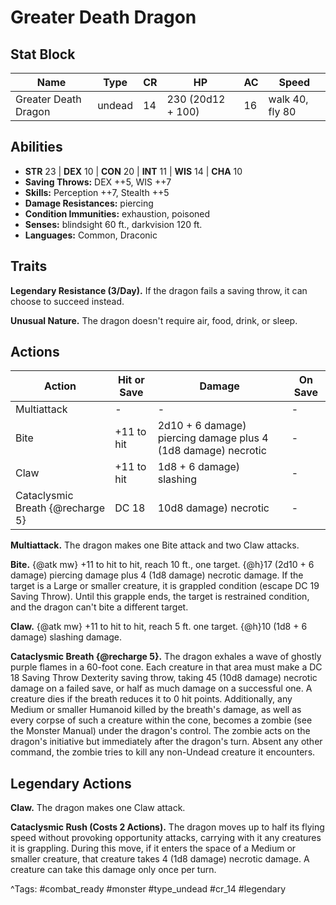 # Greater Death Dragon

## Stat Block

| Name | Type | CR | HP | AC | Speed |
|------|------|----|----|----|-------|
| Greater Death Dragon | undead | 14 | 230 (20d12 + 100) | 16 | walk 40, fly 80 |

## Abilities

- **STR** 23 | **DEX** 10 | **CON** 20 | **INT** 11 | **WIS** 14 | **CHA** 10
- **Saving Throws:** DEX ++5, WIS ++7  
- **Skills:** Perception ++7, Stealth ++5  
- **Damage Resistances:** piercing  
- **Condition Immunities:** exhaustion, poisoned  
- **Senses:** blindsight 60 ft., darkvision 120 ft.  
- **Languages:** Common, Draconic

## Traits

**Legendary Resistance (3/Day).** If the dragon fails a saving throw, it can choose to succeed instead.

**Unusual Nature.** The dragon doesn't require air, food, drink, or sleep.


## Actions

| Action | Hit or Save | Damage | On Save |
|--------|--------------|--------|----------|
| Multiattack | - | - | - |
| Bite | +11 to hit | 2d10 + 6 damage) piercing damage plus 4 (1d8 damage) necrotic | - |
| Claw | +11 to hit | 1d8 + 6 damage) slashing | - |
| Cataclysmic Breath {@recharge 5} | DC 18 | 10d8 damage) necrotic | - |

**Multiattack.** The dragon makes one Bite attack and two Claw attacks.

**Bite.** {@atk mw} +11 to hit to hit, reach 10 ft., one target. {@h}17 (2d10 + 6 damage) piercing damage plus 4 (1d8 damage) necrotic damage. If the target is a Large or smaller creature, it is grappled condition (escape DC 19 Saving Throw). Until this grapple ends, the target is restrained condition, and the dragon can't bite a different target.

**Claw.** {@atk mw} +11 to hit to hit, reach 5 ft. one target. {@h}10 (1d8 + 6 damage) slashing damage.

**Cataclysmic Breath {@recharge 5}.** The dragon exhales a wave of ghostly purple flames in a 60-foot cone. Each creature in that area must make a DC 18 Saving Throw Dexterity saving throw, taking 45 (10d8 damage) necrotic damage on a failed save, or half as much damage on a successful one. A creature dies if the breath reduces it to 0 hit points. Additionally, any Medium or smaller Humanoid killed by the breath's damage, as well as every corpse of such a creature within the cone, becomes a zombie (see the Monster Manual) under the dragon's control. The zombie acts on the dragon's initiative but immediately after the dragon's turn. Absent any other command, the zombie tries to kill any non-Undead creature it encounters.

## Legendary Actions

**Claw.** The dragon makes one Claw attack.

**Cataclysmic Rush (Costs 2 Actions).** The dragon moves up to half its flying speed without provoking opportunity attacks, carrying with it any creatures it is grappling. During this move, if it enters the space of a Medium or smaller creature, that creature takes 4 (1d8 damage) necrotic damage. A creature can take this damage only once per turn.



^Tags: #combat_ready #monster #type_undead #cr_14 #legendary